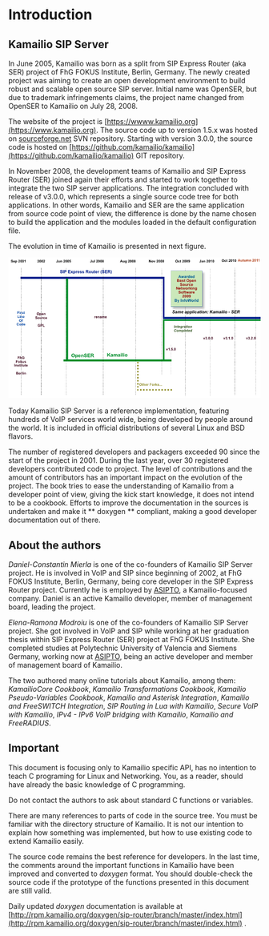 # Introduction #

## Kamailio SIP Server ##
In June 2005, Kamailio was born as a
split from SIP Express Router (aka SER) project of FhG FOKUS Institute, Berlin, Germany.
The newly created project was aiming to create an open development environment to 
build robust and scalable open source SIP server.
Initial name was OpenSER, but due to trademark infringements claims, the project name changed
from OpenSER to Kamailio on July 28, 2008.

The website of the project is [https://wwww.kamailio.org](https://www.kamailio.org).
The source code up to version 1.5.x was hosted on
[sourceforge.net](https://sourceforge.net) SVN repository. Starting with version 3.0.0,
the source code is hosted on [https://github.com/kamailio/kamailio](https://github.com/kamailio/kamailio) GIT repository.

In November 2008, the development teams of Kamailio and SIP Express Router (SER) joined again
their efforts and started to work together to integrate the two SIP server applications. The integration
concluded with release of v3.0.0, which represents a single source code tree for both applications. In
other words, Kamailio and SER are the same application from source code point of view, the difference is
done by the name chosen to build the application and the modules loaded in the default configuration file.

The evolution in time of Kamailio is presented in next figure.

![Kamailio History](img/kamailio_history.png)

Today Kamailio SIP Server is a reference implementation, featuring hundreds of VoIP services
world wide, being developed by people around the world. It is included in official distributions
of several Linux and BSD flavors.

The number of registered developers and packagers exceeded 90 since the start of the project in 2001.
During the last year, over 30 registered developers contributed code to project.
The level of contributions and the amount of contributors has an important impact on the evolution
of the project. The book tries to ease the understanding of Kamailio from a developer point of view,
giving the kick start knowledge, it does not intend to be a cookbook. Efforts to improve the
documentation in the sources is undertaken and make it ** doxygen **
compliant, making a good developer documentation out of there.

## About the authors ##
*Daniel-Constantin Mierla* is one of the co-founders of
Kamailio SIP Server project. He is involved in VoIP and SIP since beginning of 2002,
at FhG FOKUS Institute, Berlin, Germany, being core developer in the
SIP Express Router project. Currently he is employed by
[ASIPTO](https://www.asipto.com), a Kamailio-focused
company. Daniel is an active Kamailio developer, member of management board, leading
the project.

*Elena-Ramona Modroiu* is one of the co-founders of 
Kamailio SIP Server project. She got involved in VoIP and SIP while working at her
graduation thesis within SIP Express Router (SER) project at FhG FOKUS Institute. She
completed studies at Polytechnic University of Valencia and Siemens Germany, working now at
[ASIPTO](http://www.asipto.com),
being an active developer and member of management board of Kamailio.

The two authored many online tutorials about Kamailio, among them: _KamailioCore Cookbook_, 
_Kamailio Transformations Cookbook_,
_Kamailio Pseudo-Variables Cookbook_,
_Kamailio and Asterisk Integration_,
_Kamailio and FreeSWITCH Integration_,
_SIP Routing in Lua with Kamailio_,
_Secure VoIP with Kamailio_,
_IPv4 - IPv6 VoIP bridging with Kamailio_,
_Kamailio and FreeRADIUS_.

## Important ##

This document is focusing only to Kamailio specific API, has no intention to teach
C programing for Linux and Networking. You, as a reader, should have already the
basic knowledge of C programming.

Do not contact the authors to ask about standard C functions or variables.

There are many references to parts of code in the source tree. You must be familiar
with the directory structure of Kamailio. It is not our intention to explain how
something was implemented, but how to use existing code to extend Kamailio easily.

The source code remains the best reference for developers. In the last time, the comments
around the important functions in Kamailio have been improved and converted to
*doxygen* format. You should double-check the source
code if the prototype of the functions presented in this document are still valid.

Daily updated *doxygen* documentation is available at
[http://rpm.kamailio.org/doxygen/sip-router/branch/master/index.html](http://rpm.kamailio.org/doxygen/sip-router/branch/master/index.html) .
